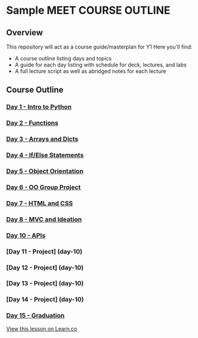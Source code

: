 # Sample MEET COURSE OUTLINE

## Overview
This repository will act as a course guide/masterplan for Y1
Here you'll find:

+ A course outline listing days and topics
+ A guide for each day listing with schedule for deck, lectures, and labs
+ A full lecture script as well as abridged notes for each lecture

## Course Outline

### [Day 1 - Intro to Python](day-01)

### [Day 2 - Functions](day-02)

### [Day 3 - Arrays and Dicts](day-03)

### [Day 4 - If/Else Statements](day-04)

### [Day 5 - Object Orientation](day-05)

### [Day 6 - OO Group Project](day-06)

### [Day 7 - HTML and CSS](day-07)

### [Day 8 - MVC and Ideation](day-08)

### [Day 10 - APIs](day-09)

### [Day 11 - Project] (day-10)

### [Day 12 - Project] (day-10)

### [Day 13 - Project] (day-10)

### [Day 14 - Project] (day-10)

### [Day 15 - Graduation](day-10)


<a href='https://learn.co/lessons/precollege-summer-intro-software-engineering-track' data-visibility='hidden'>View this lesson on Learn.co</a>

